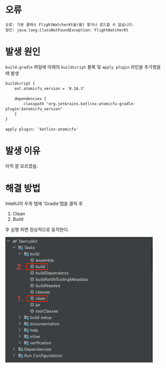 # 오류

```
오류: 기본 클래스 FlightWatcherKt을(를) 찾거나 로드할 수 없습니다.
원인: java.lang.ClassNotFoundException: FlightWatcherKt
```


# 발생 원인

``build.gradle`` 파일에 아래의 ``buildscript`` 블록 및 ``apply plugin`` 라인을 추가했을 때 발생 

```
buildscript {
    ext.atomicfu_version = '0.18.3'

    dependencies {
        classpath "org.jetbrains.kotlinx:atomicfu-gradle-plugin:$atomicfu_version"
    }
}

apply plugin: 'kotlinx-atomicfu'
```

# 발생 이유
아직 잘 모르겠음.


# 해결 방법

IntelliJ의 우측 탭에 'Gradle'탭을 클릭 후
1. Clean
2. Build

후 실행 하면 정상적으로 동작한다.

![img_1.png](img_1.png)